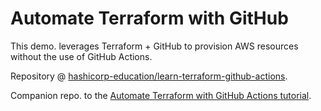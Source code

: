 # Automate Terraform with GitHub

This demo. leverages Terraform + GitHub to provision AWS resources without the use of GitHub Actions.

Repository @ [hashicorp-education/learn-terraform-github-actions](https://github.com/hashicorp-education/learn-terraform-github-actions).

Companion repo. to the [Automate Terraform with GitHub Actions tutorial](https://developer.hashicorp.com/terraform/tutorials/automation/github-actions).
